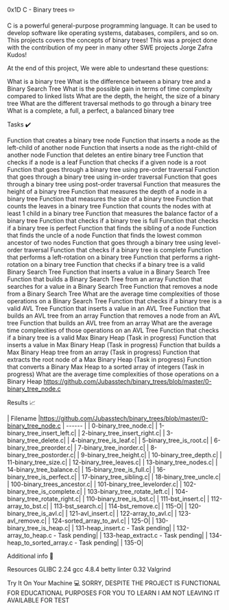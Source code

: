 0x1D C - Binary trees ✏️

C is a powerful general-purpose programming language. It can be used to develop software like operating systems, databases, compilers, and so on. This projects covers the concepts of binary trees! This was a project done with the contribution of my peer in many other SWE projects Jorge Zafra Kudos!

At the end of this project, We were able to undesrtand these questions:

What is a binary tree
What is the difference between a binary tree and a Binary Search Tree
What is the possible gain in terms of time complexity compared to linked lists
What are the depth, the height, the size of a binary tree
What are the different traversal methods to go through a binary tree
What is a complete, a full, a perfect, a balanced binary tree

Tasks ✔️

Function that creates a binary tree node
Function that inserts a node as the left-child of another node
Function that inserts a node as the right-child of another node
Function that deletes an entire binary tree
Function that checks if a node is a leaf
Function that checks if a given node is a root
Function that goes through a binary tree using pre-order traversal
Function that goes through a binary tree using in-order traversal
Function that goes through a binary tree using post-order traversal
Function that measures the height of a binary tree
Function that measures the depth of a node in a binary tree
Function that measures the size of a binary tree
Function that counts the leaves in a binary tree
Function that counts the nodes with at least 1 child in a binary tree
Function that measures the balance factor of a binary tree
Function that checks if a binary tree is full
Function that checks if a binary tree is perfect
Function that finds the sibling of a node
Function that finds the uncle of a node
Function that finds the lowest common ancestor of two nodes
Function that goes through a binary tree using level-order traversal
Function that checks if a binary tree is complete
Function that performs a left-rotation on a binary tree
Function that performs a right-rotation on a binary tree
Function that checks if a binary tree is a valid Binary Search Tree
Function that inserts a value in a Binary Search Tree
Function that builds a Binary Search Tree from an array
Function that searches for a value in a Binary Search Tree
Function that removes a node from a Binary Search Tree
What are the average time complexities of those operations on a Binary Search Tree
Function that checks if a binary tree is a valid AVL Tree
Function that inserts a value in an AVL Tree
Function that builds an AVL tree from an array
Function that removes a node from an AVL tree
Function that builds an AVL tree from an array
What are the average time complexities of those operations on an AVL Tree
Function that checks if a binary tree is a valid Max Binary Heap (Task in progress)
Function that inserts a value in Max Binary Heap (Task in progress)
Function that builds a Max Binary Heap tree from an array (Task in progress)
Function that extracts the root node of a Max Binary Heap (Task in progress)
Function that converts a Binary Max Heap to a sorted array of integers (Task in progress)
What are the average time complexities of those operations on a Binary Heap
https://github.com/Jubasstech/binary_trees/blob/master/0-binary_tree_node.c

Results 📈

| Filename |https://github.com/Jubasstech/binary_trees/blob/master/0-binary_tree_node.c | ------ | | 0-binary_tree_node.c| | 1-binary_tree_insert_left.c| | 2-binary_tree_insert_right.c| | 3-binary_tree_delete.c| | 4-binary_tree_is_leaf.c| | 5-binary_tree_is_root.c| | 6-binary_tree_preorder.c| | 7-binary_tree_inorder.c| | 8-binary_tree_postorder.c| | 9-binary_tree_height.c| | 10-binary_tree_depth.c| | 11-binary_tree_size.c| | 12-binary_tree_leaves.c| | 13-binary_tree_nodes.c| | 14-binary_tree_balance.c| | 15-binary_tree_is_full.c| | 16-binary_tree_is_perfect.c| | 17-binary_tree_sibling.c| | 18-binary_tree_uncle.c| | 100-binary_trees_ancestor.c| | 101-binary_tree_levelorder.c| | 102-binary_tree_is_complete.c| | 103-binary_tree_rotate_left.c| | 104-binary_tree_rotate_right.c| | 110-binary_tree_is_bst.c| | 111-bst_insert.c| | 112-array_to_bst.c| | 113-bst_search.c| | 114-bst_remove.c| | 115-O| | 120-binary_tree_is_avl.c| | 121-avl_insert.c| | 122-array_to_avl.c| | 123-avl_remove.c| | 124-sorted_array_to_avl.c| | 125-O| | 130-binary_tree_is_heap.c| | 131-heap_insert.c - Task pending| | 132-array_to_heap.c - Task pending| | 133-heap_extract.c - Task pending| | 134-heap_to_sorted_array.c - Task pending| | 135-O|

Additional info 🚧

Resources
GLIBC 2.24
gcc 4.8.4
betty linter 0.32
Valgrind

Try It On Your Machine 💻
SORRY, DESPITE THE PROJECT IS FUNCTIONAL FOR EDUCATIONAL PURPOSES FOR YOU TO LEARN I AM NOT LEAVING IT AVAILABLE FOR TEST
